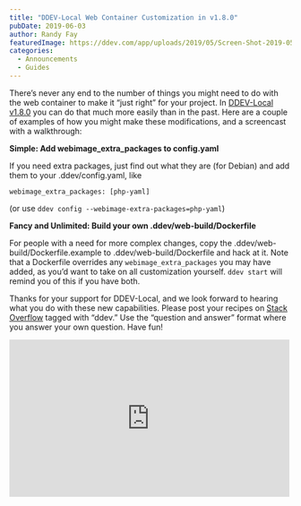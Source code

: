 ```yaml
---
title: "DDEV-Local Web Container Customization in v1.8.0"
pubDate: 2019-06-03
author: Randy Fay
featuredImage: https://ddev.com/app/uploads/2019/05/Screen-Shot-2019-05-29-at-2.21.12-PM.png
categories:
  - Announcements
  - Guides
---
```


There’s never any end to the number of things you might need to do with the web container to make it “just right” for your project. In [DDEV-Local v1.8.0](https://github.com/drud/ddev/releases/tag/v1.8.0) you can do that much more easily than in the past. Here are a couple of examples of how you might make these modifications, and a screencast with a walkthrough:

**Simple: Add webimage_extra_packages to config.yaml**

If you need extra packages, just find out what they are (for Debian) and add them to your .ddev/config.yaml, like

`webimage_extra_packages: [php-yaml]`

(or use `ddev config --webimage-extra-packages=php-yaml`)

**Fancy and Unlimited: Build your own .ddev/web-build/Dockerfile**

For people with a need for more complex changes, copy the .ddev/web-build/Dockerfile.example to .ddev/web-build/Dockerfile and hack at it. Note that a Dockerfile overrides any `webimage_extra_packages` you may have added, as you’d want to take on all customization yourself. `ddev start` will remind you of this if you have both.

Thanks for your support for DDEV-Local, and we look forward to hearing what you do with these new capabilities. Please post your recipes on [Stack Overflow](https://stackoverflow.com/tags/ddev) tagged with “ddev.” Use the “question and answer” format where you answer your own question. Have fun!

<iframe loading="lazy" width="500" height="281" src="https://www.youtube.com/embed/XD3KWlYCiCo?feature=oembed" frameborder="0" allow="accelerometer; autoplay; encrypted-media; gyroscope; picture-in-picture" allowfullscreen=""></iframe>
